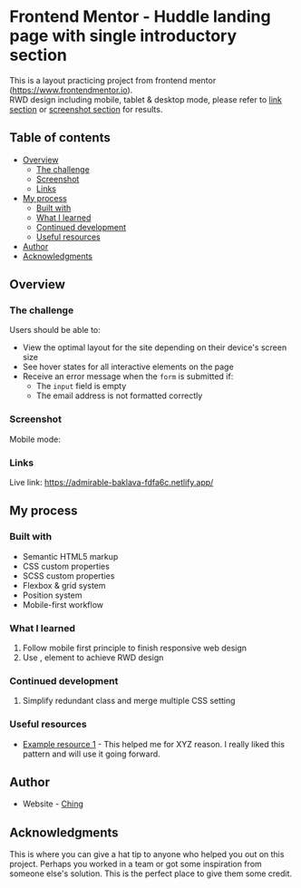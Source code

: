 # Frontend Mentor - Huddle landing page with single introductory section

This is a layout practicing project from frontend mentor (https://www.frontendmentor.io).
<br/>
RWD design including mobile, tablet & desktop mode, please refer to [link section](#links) or [screenshot section](#screenshot) for results.

## Table of contents

- [Overview](#overview)
  - [The challenge](#the-challenge)
  - [Screenshot](#screenshot)
  - [Links](#links)
- [My process](#my-process)
  - [Built with](#built-with)
  - [What I learned](#what-i-learned)
  - [Continued development](#continued-development)
  - [Useful resources](#useful-resources)
- [Author](#author)
- [Acknowledgments](#acknowledgments)

## Overview

### The challenge

Users should be able to:

- View the optimal layout for the site depending on their device's screen size
- See hover states for all interactive elements on the page
- Receive an error message when the `form` is submitted if:
  - The `input` field is empty
  - The email address is not formatted correctly

### Screenshot

Mobile mode:



### Links

Live link: https://admirable-baklava-fdfa6c.netlify.app/

## My process

### Built with

- Semantic HTML5 markup
- CSS custom properties
- SCSS custom properties
- Flexbox & grid system
- Position system
- Mobile-first workflow

### What I learned

1. Follow mobile first principle to finish responsive web design
2. Use <picture>, <source> element to achieve RWD design


### Continued development

1. Simplify redundant class and merge multiple CSS setting


### Useful resources

- [Example resource 1](https://www.example.com) - This helped me for XYZ reason. I really liked this pattern and will use it going forward.

## Author

- Website - [Ching](https://github.com/Ching0810)

## Acknowledgments

This is where you can give a hat tip to anyone who helped you out on this project. Perhaps you worked in a team or got some inspiration from someone else's solution. This is the perfect place to give them some credit.
